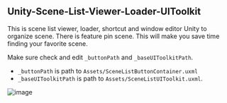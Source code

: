 
## Unity-Scene-List-Viewer-Loader-UIToolkit

This is scene list viewer, loader, shortcut and window editor Unity to organize scene. There is feature pin scene. This will make you save time finding your favorite scene.

Make sure check and edit `_buttonPath` and `_baseUIToolkitPath`.
- `_buttonPath` is path to `Assets/SceneListButtonContainer.uxml`
- `_baseUIToolkitPath` is path to `Assets/SceneListUIToolkit.uxml`.

![image](https://github.com/restush/Unity-Scene-List-Viewer-Loader-UIToolkit/assets/44837900/3124f63e-a959-4142-9ebd-76c75a719d63)

